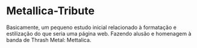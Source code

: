 # Metallica-Tribute
Basicamente, um pequeno estudo inicial relacionado à formatação e estilização do que seria uma página web. Fazendo alusão e homenagem à banda de Thrash Metal: Mettalica.
